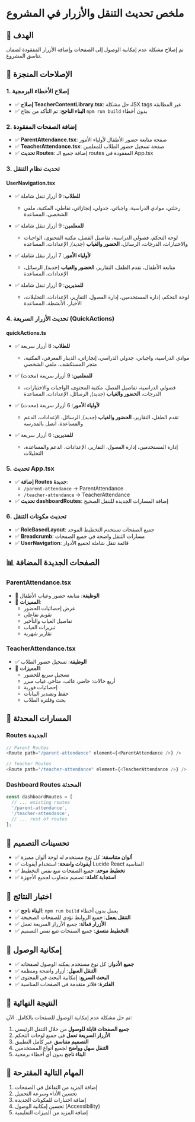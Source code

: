 # ملخص تحديث التنقل والأزرار في المشروع

## 🎯 الهدف
تم إصلاح مشكلة عدم إمكانية الوصول إلى الصفحات وإضافة الأزرار المفقودة لضمان تناسق المشروع.

## 🔧 الإصلاحات المنجزة

### 1. إصلاح الأخطاء البرمجية
- ✅ **إصلاح TeacherContentLibrary.tsx**: حل مشكلة JSX tags غير المطابقة
- ✅ **البناء الناجح**: تم التأكد من نجاح `npm run build` بدون أخطاء

### 2. إضافة الصفحات المفقودة
- ✅ **ParentAttendance.tsx**: صفحة متابعة حضور الأطفال لأولياء الأمور
- ✅ **TeacherAttendance.tsx**: صفحة تسجيل حضور الطلاب للمعلمين
- ✅ **تحديث Routes**: إضافة جميع الـ routes المفقودة في App.tsx

### 3. تحديث نظام التنقل

#### UserNavigation.tsx
- ✅ **للطلاب**: 9 أزرار تنقل شاملة
  - رحلتي، موادي الدراسية، واجباتي، جدولي، إنجازاتي، نقاطي، المكتبة، ملفي الشخصي، المساعدة

- ✅ **للمعلمين**: 9 أزرار تنقل شاملة
  - لوحة التحكم، فصولي الدراسية، تفاصيل الفصل، مكتبة المحتوى، الواجبات والاختبارات، الدرجات، الرسائل، **الحضور والغياب** (جديد), الإعدادات، المساعدة

- ✅ **لأولياء الأمور**: 7 أزرار تنقل شاملة
  - متابعة الأطفال، تقدم الطفل، التقارير، **الحضور والغياب** (جديد), الرسائل، الإعدادات، المساعدة

- ✅ **للمديرين**: 9 أزرار تنقل شاملة
  - لوحة التحكم، إدارة المستخدمين، إدارة الفصول، التقارير، الإعدادات، التحليلات، الأخبار، الأنشطة، المساعدة

### 4. تحديث الأزرار السريعة (QuickActions)

#### quickActions.ts
- ✅ **للطلاب**: 8 أزرار سريعة
  - موادي الدراسية، واجباتي، جدولي الدراسي، إنجازاتي، الدينار المعرفي، المكتبة، متجر المستكشف، ملفي الشخصي

- ✅ **للمعلمين**: 9 أزرار سريعة (محدث)
  - فصولي الدراسية، تفاصيل الفصل، مكتبة المحتوى، الواجبات والاختبارات، الدرجات، **الحضور والغياب** (جديد), الرسائل، الإعدادات، المساعدة

- ✅ **لأولياء الأمور**: 6 أزرار سريعة (محدث)
  - تقدم الطفل، التقارير، **الحضور والغياب** (جديد), الرسائل، الإعدادات، الدعم والمساعدة، اتصل بالمدرسة

- ✅ **للمديرين**: 6 أزرار سريعة
  - إدارة المستخدمين، إدارة الفصول، التقارير، الإعدادات، الدعم والمساعدة، التحليلات

### 5. تحديث App.tsx
- ✅ **إضافة Routes جديدة**:
  - `/parent-attendance` → ParentAttendance
  - `/teacher-attendance` → TeacherAttendance
- ✅ **تحديث dashboardRoutes**: إضافة المسارات الجديدة للتنقل الصحيح

### 6. تحديث مكونات التنقل
- ✅ **RoleBasedLayout**: جميع الصفحات تستخدم التخطيط الموحد
- ✅ **Breadcrumb**: مسارات التنقل واضحة في جميع الصفحات
- ✅ **UserNavigation**: قائمة تنقل شاملة لجميع الأدوار

## 📊 الصفحات الجديدة المضافة

### ParentAttendance.tsx
- 📅 **الوظيفة**: متابعة حضور وغياب الأطفال
- 🎨 **المميزات**: 
  - عرض إحصائيات الحضور
  - تقويم تفاعلي
  - تفاصيل الغياب والتأخير
  - تبريرات الغياب
  - تقارير شهرية

### TeacherAttendance.tsx
- ✅ **الوظيفة**: تسجيل حضور الطلاب
- 🎨 **المميزات**:
  - تسجيل سريع للحضور
  - أربع حالات: حاضر، غائب، متأخر، غياب مبرر
  - إحصائيات فورية
  - حفظ وتصدير البيانات
  - بحث وفلترة الطلاب

## 🔗 المسارات المحدثة

### Routes الجديدة
```typescript
// Parent Routes
<Route path="/parent-attendance" element={<ParentAttendance />} />

// Teacher Routes  
<Route path="/teacher-attendance" element={<TeacherAttendance />} />
```

### Dashboard Routes المحدثة
```typescript
const dashboardRoutes = [
  // ... existing routes
  '/parent-attendance',
  '/teacher-attendance',
  // ... rest of routes
];
```

## 🎨 تحسينات التصميم
- ✅ **ألوان متناسقة**: كل نوع مستخدم له لوحة ألوان مميزة
- ✅ **أيقونات واضحة**: استخدام أيقونات Lucide React المناسبة
- ✅ **تخطيط موحد**: جميع الصفحات تتبع نفس التخطيط
- ✅ **استجابة كاملة**: تصميم متجاوب لجميع الأجهزة

## 🧪 اختبار النتائج
- ✅ **البناء ناجح**: `npm run build` يعمل بدون أخطاء
- ✅ **التنقل يعمل**: جميع الروابط تؤدي للصفحات الصحيحة
- ✅ **الأزرار فعالة**: جميع الأزرار السريعة تعمل
- ✅ **التخطيط متسق**: جميع الصفحات تتبع نفس التصميم

## 📱 إمكانية الوصول
- ✅ **جميع الأدوار**: كل نوع مستخدم يمكنه الوصول لصفحاته
- ✅ **التنقل السهل**: أزرار واضحة ومنظمة
- ✅ **البحث السريع**: إمكانية البحث في المحتوى
- ✅ **الفلترة**: فلاتر متقدمة في الصفحات المناسبة

## 🚀 النتيجة النهائية
تم حل مشكلة عدم إمكانية الوصول للصفحات بالكامل. الآن:

1. **جميع الصفحات قابلة للوصول** من خلال التنقل الرئيسي
2. **الأزرار السريعة تعمل** في جميع لوحات التحكم
3. **التصميم متناسق** عبر كامل التطبيق
4. **التنقل سهل وواضح** لجميع أنواع المستخدمين
5. **البناء ناجح** بدون أي أخطاء برمجية

## 🔄 المهام التالية المقترحة
1. إضافة المزيد من التفاعل في الصفحات
2. تحسين الأداء وسرعة التحميل
3. إضافة اختبارات للمكونات الجديدة
4. تحسين إمكانية الوصول (Accessibility)
5. إضافة المزيد من الميزات التعليمية